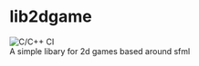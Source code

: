 # lib2dgame
![C/C++ CI](https://github.com/FloweyTheFlower420/File-parsers/workflows/C/C++%20CI/badge.svg)  
A simple libary for 2d games based around sfml
